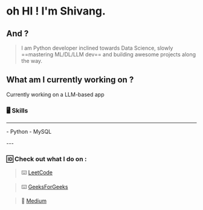# oh HI ! I'm Shivang. 
## And ?
> I am Python developer inclined towards Data Science, slowly ==mastering ML/DL/LLM dev== and building awesome projects along the way.

## What am I currently working on ?

Currently working on a LLM-based app


### 🖥️ Skills 
---
<p> - Python                                      - MySQL          </p>         
---

### 🆔 Check out what I do on :

> ⌨️ [LeetCode](https://leetcode.com/JarHead28/)

> ⌨️ [GeeksForGeeks](https://auth.geeksforgeeks.org/user/shivangkainthola64)

> 📰 [Medium](https://medium.com/@shivangkainthola28)

<!--
**HeadHunter28/HeadHunter28** is a ✨ _special_ ✨ repository because its `README.md` (this file) appears on your GitHub profile.

Here are some ideas to get you started:

- 🔭 I’m currently working on ...
- 🌱 I’m currently learning ...
- 👯 I’m looking to collaborate on ...
- 🤔 I’m looking for help with ...
- 💬 Ask me about ...
- 📫 How to reach me: ...
- 😄 Pronouns: ...
- ⚡ Fun fact: ...
-->

